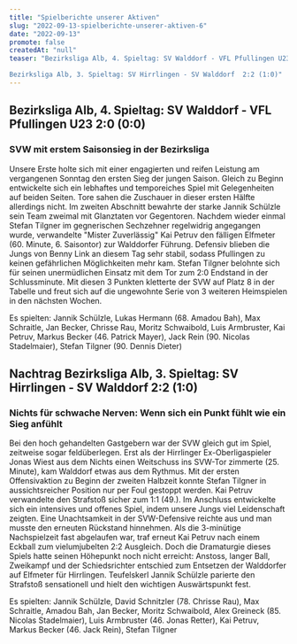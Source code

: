 ```yaml
---
title: "Spielberichte unserer Aktiven"
slug: "2022-09-13-spielberichte-unserer-aktiven-6"
date: "2022-09-13"
promote: false
createdAt: "null"
teaser: "Bezirksliga Alb, 4. Spieltag: SV Walddorf - VFL Pfullingen U23 2:0 (0:0)

Bezirksliga Alb, 3. Spieltag: SV Hirrlingen - SV Walddorf  2:2 (1:0)"
---
```

## Bezirksliga Alb, 4. Spieltag: SV Walddorf - VFL Pfullingen U23 2:0 (0:0)

### SVW mit erstem Saisonsieg in der Bezirksliga

Unsere Erste holte sich mit einer engagierten und reifen Leistung am vergangenen Sonntag den ersten Sieg der jungen Saison. Gleich zu Beginn entwickelte sich ein lebhaftes und temporeiches Spiel mit Gelegenheiten auf beiden Seiten. Tore sahen die Zuschauer in dieser ersten Hälfte allerdings nicht. Im zweiten Abschnitt bewahrte der starke Jannik Schülzle sein Team zweimal mit Glanztaten vor Gegentoren. Nachdem wieder einmal Stefan Tilgner im gegnerischen Sechzehner regelwidrig angegangen wurde, verwandelte "Mister Zuverlässig" Kai Petruv den fälligen Elfmeter (60. Minute, 6. Saisontor) zur Walddorfer Führung. Defensiv blieben die Jungs von Benny Link an diesem Tag sehr stabil, sodass Pfullingen zu keinen gefährlichen Möglichkeiten mehr kam. Stefan Tilgner belohnte sich für seinen unermüdlichen Einsatz mit dem Tor zum 2:0 Endstand in der Schlussminute. Mit diesen 3 Punkten kletterte der SVW auf Platz 8 in der Tabelle und freut sich auf die ungewohnte Serie von 3 weiteren Heimspielen in den nächsten Wochen.

Es spielten: Jannik Schülzle, Lukas Hermann (68. Amadou Bah), Max Schraitle, Jan Becker, Chrisse Rau, Moritz Schwaibold, Luis Armbruster, Kai Petruv, Markus Becker (46. Patrick Mayer), Jack Rein (90. Nicolas Stadelmaier), Stefan Tilgner (90. Dennis Dieter)

## Nachtrag Bezirksliga Alb, 3. Spieltag: SV Hirrlingen - SV Walddorf  2:2 (1:0)

### Nichts für schwache Nerven: Wenn sich ein Punkt fühlt wie ein Sieg anfühlt

Bei den hoch gehandelten Gastgebern war der SVW gleich gut im Spiel, zeitweise sogar feldüberlegen. Erst als der Hirrlinger Ex-Oberligaspieler Jonas Wiest aus dem Nichts einen Weitschuss ins SVW-Tor zimmerte (25. Minute), kam Walddorf etwas aus dem Rythmus. Mit der ersten Offensivaktion zu Beginn der zweiten Halbzeit konnte Stefan Tilgner in aussichtsreicher Position nur per Foul gestoppt werden. Kai Petruv verwandelte den Strafstoß sicher zum 1:1 (49.). Im Anschluss entwickelte sich ein intensives und offenes Spiel, indem unsere Jungs viel Leidenschaft zeigten. Eine Unachtsamkeit in der SVW-Defensive reichte aus und man musste den erneuten Rückstand hinnehmen. Als die 3-minütige Nachspielzeit fast abgelaufen war, traf erneut Kai Petruv nach einem Eckball zum vielumjubelten 2:2 Ausgleich. Doch die Dramaturgie dieses Spiels hatte seinen Höhepunkt noch nicht erreicht: Anstoss, langer Ball, Zweikampf und der Schiedsrichter entschied zum Entsetzen der Walddorfer auf Elfmeter für Hirrlingen. Teufelskerl Jannik Schülzle parierte den Strafstoß sensationell und hielt den wichtigen Auswärtspunkt fest.

Es spielten: Jannik Schülzle, David Schnitzler (78. Chrisse Rau), Max Schraitle, Amadou Bah, Jan Becker, Moritz Schwaibold, Alex Greineck (85. Nicolas Stadelmaier), Luis Armbruster (46. Jonas Retter), Kai Petruv, Markus Becker (46. Jack Rein), Stefan Tilgner
